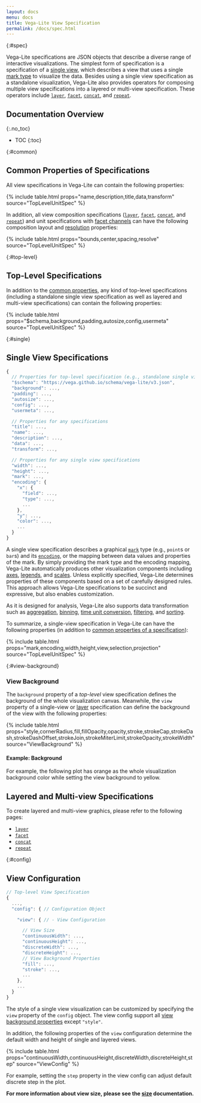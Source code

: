 ```yaml
---
layout: docs
menu: docs
title: Vega-Lite View Specification
permalink: /docs/spec.html
---
```


{:#spec}

Vega-Lite specifications are JSON objects that describe a diverse range of interactive visualizations. The simplest form of specification is a specification of a [single view](#single), which describes a view that uses a single [mark type](mark.html) to visualize the data. Besides using a single view specification as a standalone visualization, Vega-Lite also provides operators for composing multiple view specifications into a layered or multi-view specification. These operators include [`layer`](layer.html), [`facet`](facet.html), [`concat`](concat.html), and [`repeat`](repeat.html).

## Documentation Overview

{:.no_toc}

<!-- prettier-ignore -->
- TOC
{:toc}

{:#common}

## Common Properties of Specifications

All view specifications in Vega-Lite can contain the following properties:

{% include table.html props="name,description,title,data,transform" source="TopLevelUnitSpec" %}

In addition, all view composition specifications ([`layer`](layer.html), [`facet`](facet.html), [`concat`](concat.html), and [`repeat`](repeat.html)) and unit specifications with [facet channels](https://vega.github.io/vega-lite/docs/encoding.html#facet) can have the following composition layout and [resolution](https://vega.github.io/vega-lite/docs/resolve.html) properties:

{% include table.html props="bounds,center,spacing,resolve" source="TopLevelUnitSpec" %}

{:#top-level}

## Top-Level Specifications

In addition to the [common properties](#common), any kind of top-level specifications (including a standalone single view specification as well as layered and multi-view specifications) can contain the following properties:

{% include table.html props="$schema,background,padding,autosize,config,usermeta" source="TopLevelUnitSpec" %}

{:#single}

## Single View Specifications

```js
{
  // Properties for top-level specification (e.g., standalone single view specifications)
  "$schema": "https://vega.github.io/schema/vega-lite/v3.json",
  "background": ...,
  "padding": ...,
  "autosize": ...,
  "config": ...,
  "usermeta": ...,

  // Properties for any specifications
  "title": ...,
  "name": ...,
  "description": ...,
  "data": ...,
  "transform": ...,

  // Properties for any single view specifications
  "width": ...,
  "height": ...,
  "mark": ...,
  "encoding": {
    "x": {
      "field": ...,
      "type": ...,
      ...
    },
    "y": ...,
    "color": ...,
    ...
  }
}
```

A single view specification describes a graphical [`mark`](mark.html) type (e.g., `point`s or `bar`s) and its [`encoding`](encoding.html), or the mapping between data values and properties of the mark. By simply providing the mark type and the encoding mapping, Vega-Lite automatically produces other visualization components including [axes](axis.html), [legends](legend.html), and [scales](scale.html). Unless explicitly specified, Vega-Lite determines properties of these components based on a set of carefully designed rules. This approach allows Vega-Lite specifications to be succinct and expressive, but also enables customization.

As it is designed for analysis, Vega-Lite also supports data transformation such as [aggregation](aggregate.html), [binning](bin.html), [time unit conversion](timeunit.html), [filtering](transform.html), and [sorting](sort.html).

To summarize, a single-view specification in Vega-Lite can have the following properties (in addition to [common properties of a specification](#common)):

{% include table.html props="mark,encoding,width,height,view,selection,projection" source="TopLevelUnitSpec" %}

{:#view-background}

### View Background

The `background` property of a _top-level_ view specification defines the background of the whole visualization canvas. Meanwhile, the `view` property of a single-view or [layer](layer.html) specification can define the background of the view with the following properties:

{% include table.html props="style,cornerRadius,fill,fillOpacity,opacity,stroke,strokeCap,strokeDash,strokeDashOffset,strokeJoin,strokeMiterLimit,strokeOpacity,strokeWidth" source="ViewBackground" %}

#### Example: Background

For example, the following plot has orange as the whole visualization background color while setting the view background to yellow.

<span class="vl-example" data-name="point_background"></span>

## Layered and Multi-view Specifications

To create layered and multi-view graphics, please refer to the following pages:

- [`layer`](layer.html)
- [`facet`](facet.html)
- [`concat`](concat.html)
- [`repeat`](repeat.html)

{:#config}

## View Configuration

```js
// Top-level View Specification
{
  ...,
  "config": { // Configuration Object

    "view": { // - View Configuration

      // View Size
      "continuousWidth": ...,
      "continuousHeight": ...,
      "discreteWidth": ...,
      "discreteHeight": ...,
      // View Background Properties
      "fill": ...,
      "stroke": ...,
      ...
    },
    ...
  }
}
```

The style of a single view visualization can be customized by specifying the `view` property of the `config` object. The view config support all [view background properties](#view-background) except `"style"`.

In addition, the following properties of the `view` configuration determine the default width and height of single and layered views.

{% include table.html props="continuousWidth,continuousHeight,discreteWidth,discreteHeight,step" source="ViewConfig" %}

For example, setting the `step` property in the view config can adjust default discrete step in the plot.

<span class="vl-example" data-name="bar_1d_step_config"></span>

**For more information about view size, please see the [size](size.html) documentation.**
